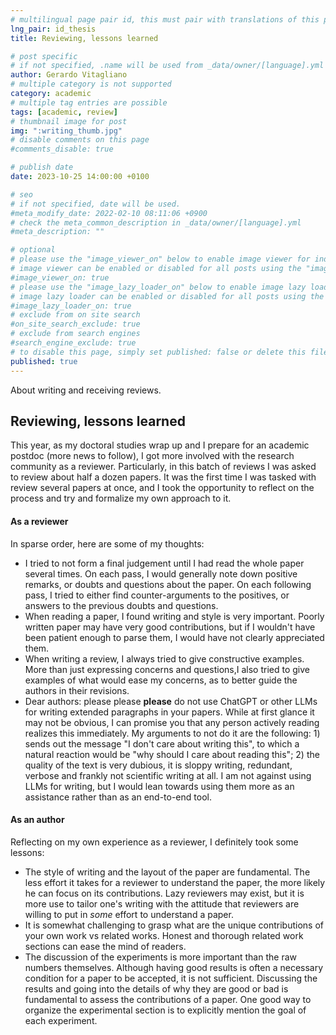 ```yaml
---
# multilingual page pair id, this must pair with translations of this page. (This name must be unique)
lng_pair: id_thesis
title: Reviewing, lessons learned

# post specific
# if not specified, .name will be used from _data/owner/[language].yml
author: Gerardo Vitagliano
# multiple category is not supported
category: academic
# multiple tag entries are possible
tags: [academic, review]
# thumbnail image for post
img: ":writing_thumb.jpg"
# disable comments on this page
#comments_disable: true

# publish date
date: 2023-10-25 14:00:00 +0100

# seo
# if not specified, date will be used.
#meta_modify_date: 2022-02-10 08:11:06 +0900
# check the meta_common_description in _data/owner/[language].yml
#meta_description: ""

# optional
# please use the "image_viewer_on" below to enable image viewer for individual pages or posts (_posts/ or [language]/_posts folders).
# image viewer can be enabled or disabled for all posts using the "image_viewer_posts: true" setting in _data/conf/main.yml.
#image_viewer_on: true
# please use the "image_lazy_loader_on" below to enable image lazy loader for individual pages or posts (_posts/ or [language]/_posts folders).
# image lazy loader can be enabled or disabled for all posts using the "image_lazy_loader_posts: true" setting in _data/conf/main.yml.
#image_lazy_loader_on: true
# exclude from on site search
#on_site_search_exclude: true
# exclude from search engines
#search_engine_exclude: true
# to disable this page, simply set published: false or delete this file
published: true
---
```


<!-- outline-start -->

About writing and receiving reviews.

<!-- outline-end -->

## Reviewing, lessons learned
This year, as my doctoral studies wrap up and I prepare for an academic postdoc (more news to follow), I got more involved with the research community as a reviewer.
Particularly, in this batch of reviews I was asked to review about half a dozen papers. It was the first time I was tasked with review several papers at once, and I took the opportunity to reflect on the process and try and formalize my own approach to it.

#### As a reviewer
In sparse order, here are some of my thoughts:
 - I tried to not form a final judgement until I had read the whole paper several times. On each pass, I would generally note down positive remarks, or doubts and questions about the paper. On each following pass, I tried to either find counter-arguments to the positives, or answers to the previous doubts and questions.
 - When reading a paper, I found writing and style is very important. Poorly written paper may have very good contributions, but if I wouldn't have been patient enough to parse them, I would have not clearly appreciated them. 
 - When writing a review, I always tried to give constructive examples. More than just expressing concerns and questions,I also tried to give examples of what would ease my concerns, as to better guide the authors in their revisions.
 - Dear authors: please please **please** do not use ChatGPT or other LLMs for writing extended paragraphs in your papers. While at first glance it may not be obvious, I can promise you that any person actively reading realizes this immediately. My arguments to not do it are the following: 1) sends out the message "I don't care about writing this", to which a natural reaction would be "why should I care about reading this"; 2) the quality of the text is very dubious, it is sloppy writing, redundant, verbose and frankly not scientific writing at all.
 I am not against using LLMs for writing, but I would lean towards using them more as an assistance rather than as an end-to-end tool.


#### As an author
Reflecting on my own experience as a reviewer, I definitely took some lessons:
 - The style of writing and the layout of the paper are fundamental. The less effort it takes for a reviewer to understand the paper, the more likely he can focus on its contributions. Lazy reviewers may exist, but it is more use to tailor one's writing with the attitude that reviewers are willing to put in _some_ effort to understand a paper.
 - It is somewhat challenging to grasp what are the unique contributions of your own work vs related works. Honest and thorough related work sections can ease the mind of readers.
 - The discussion of the experiments is more important than the raw numbers themselves. Although having good results is often a necessary condition for a paper to be accepted, it is not sufficient. Discussing the results and going into the details of why they are good or bad is fundamental to assess the contributions of a paper. One good way to organize the experimental section is to explicitly mention the goal of each experiment.
